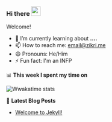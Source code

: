 ### Hi there <a href="https://www.zikri.me/"><img src="https://media.giphy.com/media/hvRJCLFzcasrR4ia7z/giphy.gif" width="25px"></a>

Welcome!

- 🌱 I’m currently learning about **....**
- 📫 How to reach me: email@zikri.me
- 😄 Pronouns: He/Him
- ⚡ Fun fact: I'm an INFP

📊 **This week I spent my time on**

![Wwakatime stats](https://github-readme-stats-taupe-two.vercel.app/api/wakatime?username=zikrikn&hide_title=true&hide_border=true&langs_count=5)

📕 **Latest Blog Posts**
<!-- BLOG-POST-LIST:START -->
- [Welcome to Jekyll!](http://zikri.me/jekyll/update/2021/04/10/welcome-to-jekyll.html)
<!-- BLOG-POST-LIST:END -->
